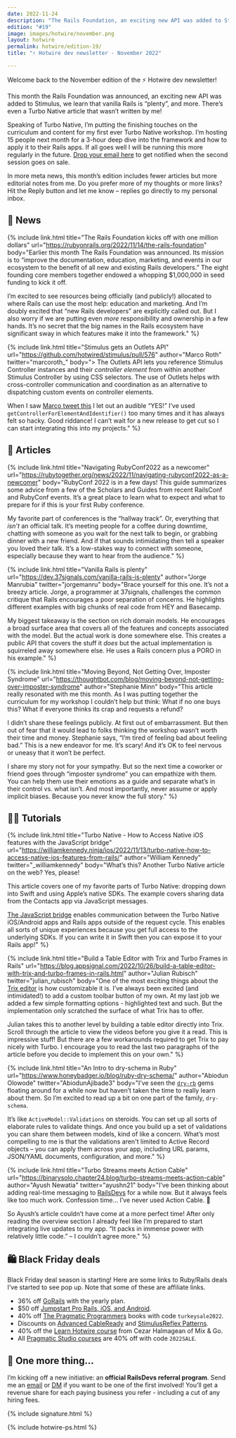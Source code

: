```yaml
---
date: 2022-11-24
description: "The Rails Foundation, an exciting new API was added to Stimulus, vanilla Rails is “plenty”, a new Turbo Native article, and more."
edition: "#19"
image: images/hotwire/november.png
layout: hotwire
permalink: hotwire/edition-19/
title: "⚡️ Hotwire dev newsletter - November 2022"

---
```


Welcome back to the November edition of the ⚡️ Hotwire dev newsletter!

This month the Rails Foundation was announced, an exciting new API was added to Stimulus, we learn that vanilla Rails is “plenty”, and more. There’s even a Turbo Native article that wasn’t written by me!

Speaking of Turbo Native, I’m putting the finishing touches on the curriculum and content for my first ever Turbo Native workshop. I’m hosting 15 people next month for a 3-hour deep dive into the framework and how to apply it to their Rails apps. If all goes well I will be running this more regularly in the future. [Drop your email here](https://masilotti.com/turbo-native-workshop/) to get notified when the second session goes on sale.

In more meta news, this month’s edition includes fewer articles but more editorial notes from me. Do you prefer more of my thoughts or more links? Hit the Reply button and let me know – replies go directly to my personal inbox.

## 📰 News

{% include link.html
  title="The Rails Foundation kicks off with one million dollars"
  url="https://rubyonrails.org/2022/11/14/the-rails-foundation"
  body="Earlier this month The Rails Foundation was announced. Its mission is to “improve the documentation, education, marketing, and events in our ecosystem to the benefit of all new and existing Rails developers.” The eight founding core members together endowed a whopping $1,000,000 in seed funding to kick it off.

  I’m excited to see resources being officially (and publicly!) allocated to where Rails can use the most help: education and marketing. And I’m doubly excited that “new Rails developers” are explicitly called out. But I also worry if we are putting even _more_ responsibility and ownership in a few hands. It’s no secret that the big names in the Rails ecosystem have significant sway in which features make it into the framework."
%}

{% include link.html
  title="Stimulus gets an Outlets API"
  url="https://github.com/hotwired/stimulus/pull/576"
  author="Marco Roth"
  twitter="marcoroth_"
  body="> The Outlets API lets you reference Stimulus Controller instances and their *controller element* from within another Stimulus Controller by using CSS selectors. The use of Outlets helps with cross-controller communication and coordination as an alternative to dispatching custom events on controller elements.

  When I saw [Marco tweet this](https://twitter.com/marcoroth_/status/1593281738574266369) I let out an audible “YES!” I’ve used `getControllerForElementAndIdentifier()` too many times and it has always felt so hacky. Good riddance! I can’t wait for a new release to get cut so I can start integrating this into my projects."
%}

## 📝 Articles

{% include link.html
  title="Navigating RubyConf2022 as a newcomer"
  url="https://rubytogether.org/news/2022/11/navigating-rubyconf2022-as-a-newcomer"
  body="RubyConf 2022 is in a few days! This guide summarizes some advice from a few of the Scholars and Guides from recent RailsConf and RubyConf events. It’s a great place to learn what to expect and what to prepare for if this is your first Ruby conference.

  My favorite part of conferences is the “hallway track”. Or, everything that _isn’t_ an official talk. It’s meeting people for a coffee during downtime, chatting with someone as you wait for the next talk to begin, or grabbing dinner with a new friend. And if that sounds intimidating then tell a speaker you loved their talk. It’s a low-stakes way to connect with someone, especially because they want to hear from the audience."
%}

{% include link.html
  title="Vanilla Rails is plenty"
  url="https://dev.37signals.com/vanilla-rails-is-plenty"
  author="Jorge Manrubia"
  twitter="jorgemanru"
  body="Brace yourself for this one. It’s not a breezy article. Jorge, a programmer at 37signals, challenges the common critique that Rails encourages a poor separation of concerns. He highlights different examples with big chunks of real code from HEY and Basecamp.

  My biggest takeaway is the section on rich domain models. He encourages a broad surface area that covers all of the features and concepts associated with the model. But the actual work is done somewhere else. This creates a public API that covers the stuff it _does_ but the actual implementation is squirreled away somewhere else. He uses a Rails concern plus a PORO in his example."
%}

{% include link.html
  title="Moving Beyond, Not Getting Over, Imposter Syndrome"
  url="https://thoughtbot.com/blog/moving-beyond-not-getting-over-imposter-syndrome"
  author="Stephanie Minn"
  body="This article really resonated with me this month. As I was putting together the curriculum for my workshop I couldn’t help but think: What if no one buys this? What if everyone thinks its crap and requests a refund?

I didn’t share these feelings publicly. At first out of embarrassment. But then out of fear that it would lead to folks thinking the workshop wasn’t worth their time and money. Stephanie says, “I’m tired of feeling bad about feeling bad.” This is a new endeavor for me. It’s scary! And it’s OK to feel nervous or uneasy that it won’t be perfect.

I share my story not for your sympathy. But so the next time a coworker or friend goes through “imposter syndrome” you can empathize with them. You can help them use their emotions as a guide and separate what’s in their control vs. what isn’t. And most importantly, never assume or apply implicit biases. Because you never know the full story."
%}

## 👩‍🎓 Tutorials

{% include link.html
  title="Turbo Native - How to Access Native iOS features with the JavaScript bridge"
  url="https://williamkennedy.ninja/ios/2022/11/13/turbo-native-how-to-access-native-ios-features-from-rails/"
  author="William Kennedy"
  twitter="_williamkennedy"
  body="What’s this? Another Turbo Native article on the web? Yes, please!

  This article covers one of my favorite parts of Turbo Native: dropping down into Swift and using Apple’s native SDKs. The example covers sharing data from the Contacts app via JavaScript messages.

  [The JavaScript bridge](/turbo-ios/the-javascript-bridge/) enables communication between the Turbo Native iOS/Android apps and Rails apps outside of the request cycle. This enables all sorts of unique experiences because you get full access to the underlying SDKs. If you can write it in Swift then you can expose it to your Rails app!"
%}

{% include link.html
  title="Build a Table Editor with Trix and Turbo Frames in Rails"
  url="https://blog.appsignal.com/2022/10/26/build-a-table-editor-with-trix-and-turbo-frames-in-rails.html"
  author="Julian Rubisch"
  twitter="julian_rubisch"
  body="One of the most exciting things about the [Trix editor](https://trix-editor.org) is how customizable it is. I’ve always been excited (and intimidated!) to add a custom toolbar button of my own. At my last job we added a few simple formatting options - highlighted text and such. But the implementation only scratched the surface of what Trix has to offer.

  Julian takes this to another level by building a table editor directly into Trix. Scroll through the article to view the videos before you give it a read. This is impressive stuff! But there are a few workarounds required to get Trix to pay nicely with Turbo. I encourage you to read the last two paragraphs of the article before you decide to implement this on your own."
%}

{% include link.html
  title="An Intro to dry-schema in Ruby"
  url="https://www.honeybadger.io/blog/ruby-dry-schema/"
  author="Abiodun Olowode"
  twitter="AbiodunAjibade3"
  body="I’ve seen the [`dry-rb`](https://dry-rb.org) gems floating around for a while now but haven’t taken the time to really learn about them. So I’m excited to read up a bit on one part of the family, `dry-schema`.

  It’s like `ActiveModel::Validations` on steroids. You can set up all sorts of elaborate rules to validate things. And once you build up a set of validations you can share them between models, kind of like a concern. What’s most compelling to me is that the validations aren't limited to Active Record objects – you can apply them across your app, including URL params, JSON/YAML documents, configuration, and more."
%}

{% include link.html
  title="Turbo Streams meets Action Cable"
  url="https://binarysolo.chapter24.blog/turbo-streams-meets-action-cable"
  author="Ayush Newatia"
  twitter="ayushn21"
  body="I’ve been thinking about adding real-time messaging to [RailsDevs](https://railsdevs.com) for a while now. But it always feels like too much work. Confession time… I’ve never used Action Cable. 🫢

  So Ayush’s article couldn’t have come at a more perfect time! After only reading the overview section I already feel like I’m prepared to start integrating live updates to my app. “It packs in immense power with relatively little code.” – I couldn’t agree more."
%}

## 🛍️ Black Friday deals

Black Friday deal season is starting! Here are some links to Ruby/Rails deals I’ve started to see pop up. Note that some of these are affiliate links.

* 36% off [GoRails](https://gorails.com/pricing) with the yearly plan.
* $50 off [Jumpstart Pro Rails, iOS, and Android](https://jumpstartrails.com/pricing).
* 40% off [The Pragmatic Programmers](https://pragprog.com) books with code `turkeysale2022`.
* Discounts on [Advanced CableReady](https://julianrubisch.gumroad.com/l/acr/bf-2022) and [StimulusReflex Patterns](https://julianrubisch.gumroad.com/l/srp-acr/bf-2022).
* 40% off the [Learn Hotwire course](https://mixandgo.com/lp/learn-hotwire?affiliate=masilotti) from Cezar Halmagean of Mix & Go.
* All [Pragmatic Studio courses](https://pragmaticstudio.com/courses/hotwire-rails?ref=masilotti) are 40% off with code `2022SALE`.

## 👀 One more thing…

I’m kicking off a new initiative: an **official RailsDevs referral program**. Send me an [email](mailto:joe@masilotti.com) or [DM](https://twitter.com/joemasilotti) if you want to be one of the first involved! You’ll get a revenue share for each paying business you refer - including a cut of any hiring fees.

{% include signature.html %}

{% include hotwire-ps.html %}
